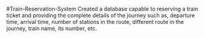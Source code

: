 #Train-Reservation-System
Created a database capable to reserving a train ticket and providing the complete
details of the journey such as, departure time, arrival time, number of stations in the route, different route in the journey, train name, its number, etc.
